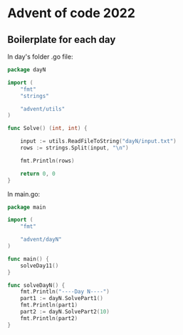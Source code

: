 # Advent of code 2022

## Boilerplate for each day

In day's folder .go file:
```go
package dayN

import (
	"fmt"
	"strings"

	"advent/utils"
)

func Solve() (int, int) {

	input := utils.ReadFileToString("dayN/input.txt")
	rows := strings.Split(input, "\n")

	fmt.Println(rows)

	return 0, 0
}
```

In main.go:
```go
package main

import (
	"fmt"

	"advent/dayN"
)

func main() {
	solveDay11()
}

func solveDayN() {
	fmt.Println("----Day N----")
	part1 := dayN.SolvePart1()
	fmt.Println(part1)
	part2 := dayN.SolvePart2(10)
	fmt.Println(part2)
}

```